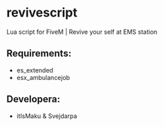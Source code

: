 # revivescript
Lua script for FiveM | Revive your self at EMS station

## Requirements:
- es_extended
- esx_ambulancejob

## Developera:
- itIsMaku & Svejdarpa
